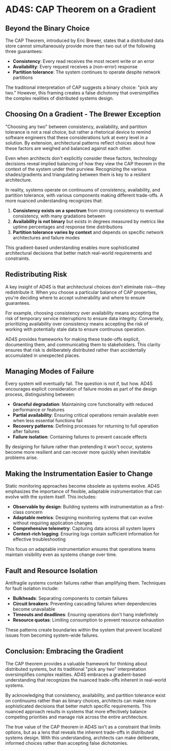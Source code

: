 # AD4S: CAP Theorem on a Gradient

## Beyond the Binary Choice

The CAP Theorem, introduced by Eric Brewer, states that a distributed data store cannot simultaneously provide more than two out of the following three guarantees:

- **Consistency**: Every read receives the most recent write or an error
- **Availability**: Every request receives a (non-error) response
- **Partition tolerance**: The system continues to operate despite network partitions

The traditional interpretation of CAP suggests a binary choice: "pick any two." However, this framing creates a false dichotomy that oversimplifies the complex realities of distributed systems design.

## Choosing On a Gradient - The Brewer Exception

"Choosing any two" between consistency, availability, and partition tolerance is not a real choice, but rather a rhetorical device to remind software engineers that these considerations lurk at every level in a solution. By extension, architectural patterns reflect choices about how these factors are weighed and balanced against each other.

Even when architects don't explicitly consider these factors, technology decisions reveal implied balancing of how they view the CAP theorem in the context of the system under their purview. Recognizing the various shades/gradients and triangulating between them is key to a resilient architecture.

In reality, systems operate on continuums of consistency, availability, and partition tolerance, with various components making different trade-offs. A more nuanced understanding recognizes that:

1. **Consistency exists on a spectrum** from strong consistency to eventual consistency, with many gradations between
2. **Availability is not binary** but exists in degrees measured by metrics like uptime percentages and response time distributions
3. **Partition tolerance varies by context** and depends on specific network architectures and failure modes

This gradient-based understanding enables more sophisticated architectural decisions that better match real-world requirements and constraints.

## Redistributing Risk

A key insight of AD4S is that architectural choices don't eliminate risk—they redistribute it. When you choose a particular balance of CAP properties, you're deciding where to accept vulnerability and where to ensure guarantees.

For example, choosing consistency over availability means accepting the risk of temporary service interruptions to ensure data integrity. Conversely, prioritizing availability over consistency means accepting the risk of working with potentially stale data to ensure continuous operation.

AD4S provides frameworks for making these trade-offs explicit, documenting them, and communicating them to stakeholders. This clarity ensures that risk is deliberately distributed rather than accidentally accumulated in unexpected places.

## Managing Modes of Failure

Every system will eventually fail. The question is not if, but how. AD4S encourages explicit consideration of failure modes as part of the design process, distinguishing between:

- **Graceful degradation**: Maintaining core functionality with reduced performance or features
- **Partial availability**: Ensuring critical operations remain available even when less essential functions fail
- **Recovery patterns**: Defining processes for returning to full operation after failures
- **Failure isolation**: Containing failures to prevent cascade effects

By designing for failure rather than pretending it won't occur, systems become more resilient and can recover more quickly when inevitable problems arise.

## Making the Instrumentation Easier to Change

Static monitoring approaches become obsolete as systems evolve. AD4S emphasizes the importance of flexible, adaptable instrumentation that can evolve with the system itself. This includes:

- **Observable by design**: Building systems with instrumentation as a first-class concern
- **Adaptable metrics**: Designing monitoring systems that can evolve without requiring application changes
- **Comprehensive telemetry**: Capturing data across all system layers
- **Context-rich logging**: Ensuring logs contain sufficient information for effective troubleshooting

This focus on adaptable instrumentation ensures that operations teams maintain visibility even as systems change over time.

## Fault and Resource Isolation

Antifragile systems contain failures rather than amplifying them. Techniques for fault isolation include:

- **Bulkheads**: Separating components to contain failures
- **Circuit breakers**: Preventing cascading failures when dependencies become unavailable
- **Timeouts and deadlines**: Ensuring operations don't hang indefinitely
- **Resource quotas**: Limiting consumption to prevent resource exhaustion

These patterns create boundaries within the system that prevent localized issues from becoming system-wide failures.

## Conclusion: Embracing the Gradient

The CAP theorem provides a valuable framework for thinking about distributed systems, but its traditional "pick any two" interpretation oversimplifies complex realities. AD4S embraces a gradient-based understanding that recognizes the nuanced trade-offs inherent in real-world systems.

By acknowledging that consistency, availability, and partition tolerance exist on continuums rather than as binary choices, architects can make more sophisticated decisions that better match specific requirements. This nuanced approach results in systems that more effectively balance competing priorities and manage risk across the entire architecture.

The true value of the CAP theorem in AD4S isn't as a constraint that limits options, but as a lens that reveals the inherent trade-offs in distributed systems design. With this understanding, architects can make deliberate, informed choices rather than accepting false dichotomies.
